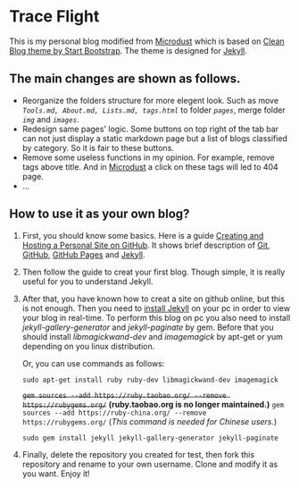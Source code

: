 # Trace Flight 

This is my personal blog modified from [Microdust](https://github.com/Azeril/azeril.github.io) which is based on  [Clean Blog theme by Start Bootstrap](https://github.com/BlackrockDigital/startbootstrap-clean-blog-jekyll). The theme is designed for [Jekyll](https://jekyllrb.com).

## The main changes are shown as follows.

* Reorganize the folders structure for more elegent look. Such as move *`Tools.md, About.md, Lists.md, tags.html`* to folder *`pages`*, merge folder *`img`* and *`images`*.
* Redesign same pages' logic. Some buttons on top right of the tab bar can not just display a static markdown page but a list of blogs classified by category. So it is fair to these buttons.
* Remove some useless functions in my opinion. For example, remove tags above title. And in [Microdust](https://github.com/Azeril/azeril.github.io) a click on these tags will led to 404 page.
* ...

## How to use it as your own blog?

1. First, you should know some basics. Here is a guide [Creating and Hosting a Personal Site on GitHub](http://jmcglone.com/guides/github-pages/). It shows brief description of [Git](https://git-scm.com), [GitHub](https://github.com), [GitHub Pages](https://pages.github.com/) and [Jekyll](https://jekyllrb.com).
2. Then follow the guide to creat your first blog. Though simple, it is really useful for you to understand Jekyll.
3. After that, you have known how to creat a site on github online, but this is not enough. Then you need to [install Jekyll](https://jekyllrb.com/docs/quickstart/) on your pc in order to view your blog in real-time. To perform this blog on pc you also need to install *jekyll-gallery-generator* and *jekyll-paginate* by gem. Before that you should install *libmagickwand-dev* and *imagemagick* by apt-get or yum depending on you linux distribution.

	Or, you can use commands as follows:

	`sudo apt-get install ruby ruby-dev libmagickwand-dev imagemagick`

	~~`gem sources --add https://ruby.taobao.org/ --remove https://rubygems.org/`~~ **(ruby.taobao.org is no longer maintained.)**
	`gem sources --add https://ruby-china.org/ --remove https://rubygems.org/`
		(*This command is needed for Chinese users.*)

	`sudo gem install jekyll jekyll-gallery-generator jekyll-paginate`

4. Finally, delete the repository you created for test, then fork this repository and rename to your own username. Clone and modify it as you want. Enjoy it!
